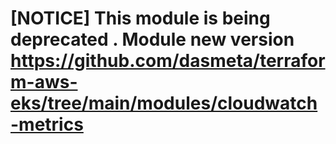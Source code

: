 

# [NOTICE] This module is being deprecated . Module new version https://github.com/dasmeta/terraform-aws-eks/tree/main/modules/cloudwatch-metrics


